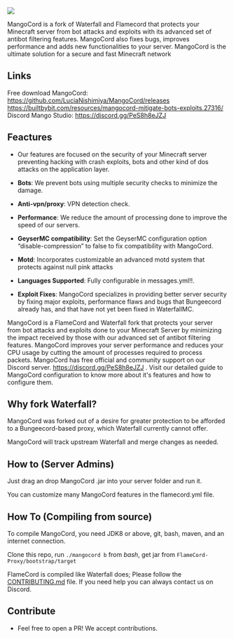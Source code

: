 
<img src="https://mondongo.cf/cloud/up/Mangocord.png" />

MangoCord is a fork of Waterfall and Flamecord that protects your Minecraft server from bot attacks and exploits with its advanced set of antibot filtering features. MangoCord also fixes bugs, improves performance and adds new functionalities to your server. MangoCord is the ultimate solution for a secure and fast Minecraft network

## Links
Free download MangoCord:
https://github.com/LuciaNishimiya/MangoCord/releases
https://builtbybit.com/resources/mangocord-mitigate-bots-exploits.27316/
<br>
Discord Mango Studio:
https://discord.gg/PeS8h8eJZJ

## Feactures
* Our features are focused on the security of your Minecraft server preventing hacking with crash exploits, bots and other kind of dos attacks on the application layer.

* **Bots**: We prevent bots using multiple security checks to minimize the damage.

* **Anti-vpn/proxy**: VPN detection check.

* **Performance**: We reduce the amount of processing done to improve the speed of our servers.

* **GeyserMC compatibility**: Set the GeyserMC configuration option “disable-compression” to false to fix compatibility with MangoCord.

* **Motd**: Incorporates customizable an advanced motd system that protects against null pink attacks

* **Languages Supported**: Fully configurable in messages.yml!!.

* **Exploit Fixes**: MangoCord specializes in providing better server security by fixing major exploits, performance flaws and bugs that Bungeecord already has, and that have not yet been fixed in WaterfallMC.


MangoCord is a FlameCord and Waterfall fork that protects your server from bot attacks and exploits done to your Minecraft Server by minimizing the impact received by those with our advanced set of antibot filtering features. MangoCord improves your server performance and reduces your CPU usage by cutting the amount of processes required to process packets. MangoCord has free official and community support on our Discord server. https://discord.gg/PeS8h8eJZJ . Visit our detailed guide to MangoCord configuration to know more about it's features and how to configure them.


## Why fork Waterfall?

MangoCord  was forked out of a desire for greater protection to be afforded to a Bungeecord-based proxy, which Waterfall currently cannot offer.

MangoCord  will track upstream Waterfall and merge changes as needed.

## How to (Server Admins)

Just drag an drop MangoCord .jar into your server folder and run it.

You can customize many MangoCord  features in the flamecord.yml file.

## How To (Compiling from source)

To compile MangoCord, you need JDK8 or above, git, bash, maven, and an internet connection.

Clone this repo, run `./mangocord b` from *bash*, get jar from `FlameCord-Proxy/bootstrap/target`

FlameCord is compiled like Waterfall does; Please follow the [CONTRIBUTING.md](https://github.com/LuciaNishimiya/MangoCord/blob/main/CONTRIBUTING.md) file. If you need help you can always contact us on Discord.

## Contribute

* Feel free to open a PR! We accept contributions.
